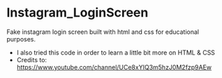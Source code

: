 # Instagram_LoginScreen
Fake instagram login screen built with html and css for educational purposes.
- I also tried this code in order to learn a little bit more on HTML & CSS
- Credits to: https://www.youtube.com/channel/UCe8xYIQ3m5hzJ0M2fzp9AEw
